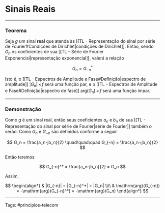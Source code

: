 # Sinais Reais

---

### Teorema

Seja $g$ um sinal **real** que atenda às [[TL - Representação do sinal por série de Fourier#Condições de Dirichlet|condições de Dirichlet]]. Então, sendo $G_n$ os coeficientes de sua [[TL - Série de Fourier Exponencial|representação exponencial]], valerá a relação

$$
G_n = G_{-n}^*
$$

Isto é, o [[TL - Espectros de Amplitude e Fase#Definição|espectro de amplitude]] $|G_n|\,\times\, f$ será uma função par, e o [[TL - Espectros de Amplitude e Fase#Definição|espectro de fase]] $\mathrm{arg}(G_n) \,\times\, f$ será uma função ímpar.

---

### Demonstração

Como $g$ é um sinal real, então seus coeficientes $a_n$ e $b_n$ de sua [[TL - Representação do sinal por série de Fourier|série de Fourier]] também o serão. Como $G_n$ e $G_{-n}$ são definidos conforme a seguir

$$
G_n = \frac{a_n-jb_n}{2} \quad\quad\quad G_{-n} = \frac{a_n+jb_n}{2}
$$

Então teremos

$$
G_{-n}^* = \frac{a_n-jb_n}{2} = G_n
$$

Assim, 

$$
\begin{align*}
	& |G_{-n}| = |G_{-n}^*| = |G_n| \\\\
	& \mathrm{arg}(G_{-n}) = -\mathrm{arg}(G_{-n}^*) = -\mathrm{arg}(G_n)
\end{align*}
$$

---

Tags: #principios-telecom 